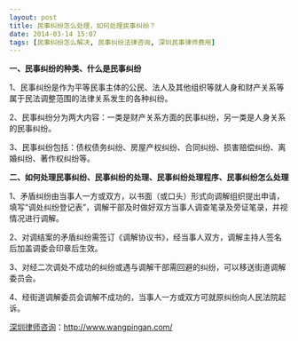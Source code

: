 ```yaml
---
layout: post
title: 民事纠纷怎么处理，如何处理民事纠纷？
date: 2014-03-14 15:07
tags: [民事纠纷怎么解决, 民事纠纷法律咨询, 深圳民事律师费用]
---
```

<strong>一、民事纠纷的种类、什么是民事纠纷</strong>

1、民事纠纷是作为平等民事主体的公民、法人及其他组织等就人身和财产关系等属于民法调整范围的法律关系发生的各种纠纷。

2、民事纠纷分为两大内容：一类是财产关系方面的民事纠纷，另一类是人身关系的民事纠纷。

3、民事纠纷包括：债权债务纠纷、房屋产权纠纷、合同纠纷、损害赔偿纠纷、离婚纠纷、著作权纠纷等。

<strong>二、如何处理民事纠纷、民事纠纷的处理、民事纠纷处理程序、民事纠纷怎么处理</strong>

1、矛盾纠纷由当事人一方或双方，以书面（或口头）形式向调解组织提出申请，填写“调处纠纷登记表”，调解干部及时做好双方当事人调查笔录及旁证笔录，并视情况进行调解。

2、对调结案的矛盾纠纷需签订《调解协议书》，经当事人双方，调解主持人签名后加盖调委会印章后生效。

3、对经二次调处不成功的纠纷或遇与调解干部需回避的纠纷，可以移送街道调解委员会。

4、经街道调解委员会调解不成功的，当事人一方或双方可就原纠纷向人民法院起诉。

<a href="http://www.wangpingan.com/">深圳律师咨询</a>：<a href="http://www.wangpingan.com/">http://www.wangpingan.com/</a>

